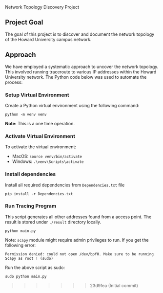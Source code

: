  Network Topology Discovery Project

## Project Goal
The goal of this project is to discover and document the network topology of the Howard University campus network.

## Approach
We have employed a systematic approach to uncover the network topology. This involved running traceroute to various IP addresses within the Howard University network. The Python code below was used to automate the process:

### Setup Virtual Environment
Create a Python virtual environment using the following command:
```shell
python -m venv venv
```
**Note:** This is a one time operation.

### Activate Virtual Environment
To activate the virtual environment:
- MacOS: `source venv/bin/activate`
- Windows: `.\venv\Scripts\activate`

### Install dependencies
Install all required dependencies from `Dependencies.txt` file
```shell
pip install -r Dependencies.txt
```

### Run Tracing Program
This script generates all other addresses found from a access point. The result is stored under `./result` directory locally.
```shell
python main.py
```

Note: `scapy` module might require admin privileges to run. If you get the following error:
```shell
Permission denied: could not open /dev/bpf0. Make sure to be running Scapy as root ! (sudo)
```
Run the above script as sudo:
```shell
sudo python main.py
```
>>>>>>> 23d9fea (Initial commit)
